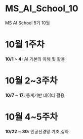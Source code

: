 # MS_AI_School_10
MS AI School 5기 10월 
# 10월 1주차
**10/1 ~ 4:**  AI 기본의 이해 및 활용
# 10월 2~3주차
**10/7 ~ 17:** 통계기반 데이터 활용
# 10월 4~5주차
**10/22 ~ 30:** 인공신경망 기초,심화
